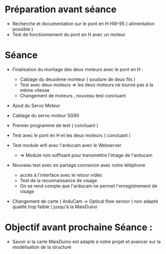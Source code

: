 # Préparation avant séance 
- Recherche  et documentation sur le pont en H HW-95 ( alimentation possible )
- Test de fonctionnement du pont en H avec un moteur 

# Séance 
- Finalisation du montage des deux moteurs avec le pont en H :
	- Cablage du deuxième monteur ( soudure de deux fils )
    - Test avec deux moteurs => les deux moteurs ne tourne pas à la même vitesse 
    - Changement de moteurs , nouveau test concluant 
- Ajout du Servo Moteur 
 - Cablage du servo moteur SG90
 - Premier programme de test ( concluant ) 
 - Test avec le pont en H et les deux moteurs ( concluant )
- Test module wifi avec l'arducam avec le Webserver
  - => Module non suffisant pour transmettre l'image de l'arducam
- Nouveau test avec en partage connexion avec notre téléphone
  - accès à l'interface avec le retour vidéo
  - Test de la reconnaissance de visage
  - On se rend compte que l'arducam ne permet l'enregistrement de visage

- Changement de carte ( ArduCam -> Optical flow sensor ( non adapté qualité trop faible  )  jusqu'à la MaixDuino 

# Objectif avant prochaine Séance :
- Savoir si la carte MaixDuino est adapté à notre projet et avancer sur la modélisation de la structure 